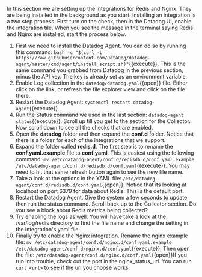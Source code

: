 In this section we are setting up the integrations for Redis and Nginx. They are being installed in the background as you start. Installing an integration is a two step process. First turn on the check, then in the Datadog UI, enable the integration tile. When you see the message in the terminal saying Redis and Nginx are installed, start the process below.

1. First we need to install the Datadog Agent. You can do so by running this command: `bash -c "$(curl -L https://raw.githubusercontent.com/DataDog/datadog-agent/master/cmd/agent/install_script.sh)"`{{execute}}.     This is the same command you grabbed from Datadog in the previous section, minus the API key. The key is already set as an environment variable. 
2. Enable Log collection in the `datadog/datadog.yaml`{{open}} file. Either click on the link, or refresh the file explorer view and click on the file there. 
3. Restart the Datadog Agent: `systemctl restart datadog-agent`{{execute}}
4. Run the Status command we used in the last section: `datadog-agent status`{{execute}}. 
   Scroll up till you get to the section for the Collector. Now scroll down to see all the checks that are enabled.
5. Open the **datadog** folder and then expand the **conf.d** folder. 
   Notice that there is a folder for each of the integrations that we support.
6. Expand the folder called **redis.d**. The first step is to rename the **conf.yaml.example** file to **conf.yaml**. This is easiest using the following command: `mv /etc/datadog-agent/conf.d/redisdb.d/conf.yaml.example /etc/datadog-agent/conf.d/redisdb.d/conf.yaml`{{execute}}. You may need to hit that same refresh button again to see the new file name.
7. Take a look at the options in the YAML file: `/etc/datadog-agent/conf.d/redisdb.d/conf.yaml`{{open}}. Notice that its looking at localhost on port 6379 for data about Redis. This is the default port. 
8. Restart the Datadog Agent. Give the system a few seconds to update, then run the status command. 
   Scroll back up to the Collector section. Do you see a block about Redis metrics being collected?
9. Try enabling the logs as well. You will have take a look at the /var/log/redis directory to find the file name and change the setting in the integration's yaml file. 
10. Finally try to enable the Nginx integration. Rename the nginx example file: `mv /etc/datadog-agent/conf.d/nginx.d/conf.yaml.example /etc/datadog-agent/conf.d/nginx.d/conf.yaml`{{execute}}. Then open the file: `/etc/datadog-agent/conf.d/nginx.d/conf.yaml`{{open}}If you run into trouble, check out the port in the nginx_status_url. You can run `curl <url>` to see if the url you choose works.
